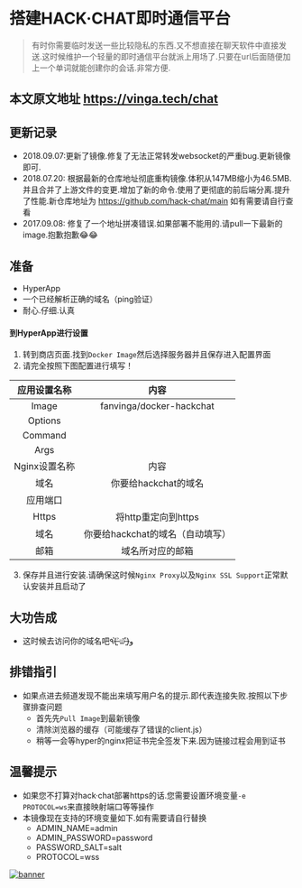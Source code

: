 # 搭建HACK·CHAT即时通信平台

> 有时你需要临时发送一些比较隐私的东西.又不想直接在聊天软件中直接发送.这时候维护一个轻量的即时通信平台就派上用场了.只要在url后面随便加上一个单词就能创建你的会话.非常方便.

## 本文原文地址 https://vinga.tech/chat

## 更新记录

* 2018.09.07:更新了镜像.修复了无法正常转发websocket的严重bug.更新镜像即可.
* 2018.07.20: 根据最新的仓库地址彻底重构镜像.体积从147MB缩小为46.5MB.并且合并了上游文件的变更.增加了新的命令.使用了更彻底的前后端分离.提升了性能.新仓库地址为 https://github.com/hack-chat/main 如有需要请自行查看
* 2017.09.08: 修复了一个地址拼凑错误.如果部署不能用的.请pull一下最新的image.抱歉抱歉😂😂

## 准备

* HyperApp
* 一个已经解析正确的域名（ping验证）
* 耐心.仔细.认真

#### 到HyperApp进行设置

1. 转到商店页面.找到`Docker Image`然后选择服务器并且保存进入配置界面
2. 请完全按照下图配置进行填写！

|    应用设置名称     |            内容            |
| :-----------: | :----------------------: |
|     Image     | fanvinga/docker-hackchat |
|    Options    |                          |
|    Command    |                          |
|     Args      |                          |
| Nginx设置名称 |          内容          |
|      域名       |      你要给hackchat的域名      |
|     应用端口      |                          |
|     Https     |      将http重定向到https      |
|      域名       |   你要给hackchat的域名（自动填写）   |
|      邮箱       |         域名所对应的邮箱         |


3. 保存并且进行安装.请确保这时候`Nginx Proxy`以及`Nginx SSL Support`正常默认安装并且启动了


## 大功告成

* 这时候去访问你的域名吧٩(˃̶͈̀௰˂̶͈́)و

## 排错指引

* 如果点进去频道发现不能出来填写用户名的提示.即代表连接失败.按照以下步骤排查问题
  * 首先先`Pull Image`到最新镜像
  * 清除浏览器的缓存（可能缓存了错误的client.js）
  * 稍等一会等hyper的nginx把证书完全签发下来.因为链接过程会用到证书

## 温馨提示
* 如果您不打算对hack·chat部署https的话.您需要设置环境变量`-e PROTOCOL=ws`来直接映射端口等等操作
* 本镜像现在支持的环境变量如下.如有需要请自行替换
  * ADMIN_NAME=admin
  * ADMIN_PASSWORD=password
  * PASSWORD_SALT=salt
  * PROTOCOL=wss

<a href="https://vinga.tech"><img src="https://vinga.tech/images/banner.png" alt="banner" target="_blank"></a>
